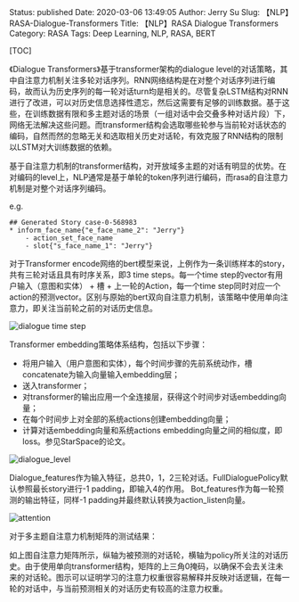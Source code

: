 Status: published
Date: 2020-03-06 13:49:05
Author: Jerry Su
Slug: 【NLP】RASA-Dialogue-Transformers
Title: 【NLP】RASA Dialogue Transformers
Category: RASA
Tags: Deep Learning, NLP, RASA, BERT

[TOC]

《Dialogue Transformers》基于transformer架构的dialogue level的对话策略，其中自注意力机制关注多轮对话序列。RNN网络结构是在对整个对话序列进行编码，故而认为历史序列的每一轮对话turn均是相关的。尽管复杂LSTM结构对RNN进行了改进，可以对历史信息选择性遗忘，然后这需要有足够的训练数据。基于这些，在训练数据有限和多主题对话的场景（一组对话中会交叠多种对话片段）下，网络无法解决这些问题。而transformer结构会选取哪些轮参与当前轮对话状态的编码，自然而然的忽略无关和选取相关历史对话轮，有效克服了RNN结构的限制以LSTM对大训练数据的依赖。

基于自注意力机制的transformer结构，对开放域多主题的对话有明显的优势。在对编码的level上，NLP通常是基于单轮的token序列进行编码，而rasa的自注意力机制是对整个对话序列编码。

e.g.
``` 
## Generated Story case-0-568983
* inform_face_name{"e_face_name_2": "Jerry"}
    - action_set_face_name
    - slot{"s_face_name_1": "Jerry"}
```
对于Transformer encode网络的bert模型来说，上例作为一条训练样本的story，共有三轮对话且具有时序关系，即3 time steps。每一个time step的vector有用户输入（意图和实体） + 槽 + 上一轮的Action，每一个time step同时对应一个action的预测vector。区别与原始的bert双向自注意力机制，该策略中使用单向注意力，即关注当前轮之前的对话历史信息。

![dialogue time step](images/RASA/dialogue_time_step.png)

Transformer embedding策略体系结构，包括以下步骤：

- 将用户输入（用户意图和实体），每个时间步骤的先前系统动作，槽concatenate为输入向量输入embedding层；
- 送入transformer；
- 对transformer的输出应用一个全连接层，获得这个时间步对话embedding向量；
- 在每个时间步上对全部的系统actions创建embedding向量；
- 计算对话embedding向量和系统actions embedding向量之间的相似度，即loss。参见StarSpace的论文。

![dialogue_level](images/RASA/dialogue_level_training_data.png)

Dialogue_features作为输入特征，总共0，1，2三轮对话。FullDialoguePolicy默认参照最长story进行-1 padding，即输入4的作用。
Bot_features作为每一轮预测的输出特征，同样-1 padding并最终默认转换为action_listen向量。

![attention](images/RASA/self_attention.png)

对于多主题自注意力机制矩阵的测试结果：

如上图自注意力矩阵所示，纵轴为被预测的对话轮，横轴为policy所关注的对话历史。由于使用单向transformer结构，矩阵的上三角0掩码，以确保不会去关注未来的对话轮。图示可以证明学习的注意力权重很容易解释并反映对话逻辑，在每一轮的对话中，与当前预测相关的对话历史有较高的注意力权重。